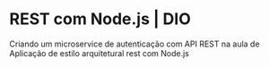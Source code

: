 # REST com Node.js | DIO
Criando um microservice de autenticação com API REST na aula de Aplicação de estilo arquitetural rest com Node.js
